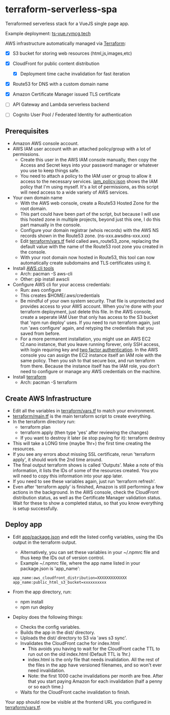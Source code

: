 # terraform-serverless-spa

Terraformed serverless stack for a VueJS single page app.

Example deployment: [ts-vue.rymcg.tech](https://ts-vue.rymcg.tech)

AWS infrastructure automatically managed via [Terraform](https://terraform.io):

 * [x] S3 bucket for storing web resources (html,js,images,etc)
 * [x] CloudFront for public content distribution
     * [x] Deployment time cache invalidation for fast iteration
 * [x] Route53 for DNS with a custom domain name
 * [x] Amazon Certificate Manager issued TLS certificate
 * [ ] API Gateway and Lambda serverless backend
 * [ ] Cognito User Pool / Federated Identity for authentication


## Prerequisites

 * Amazon AWS console account.
 * AWS IAM user account with an attached policy/group with a lot of permissions. 
     * Create this user in the AWS IAM console manually, then copy
       the Access and Secret keys into your password manager or
       whatever you use to keep things safe.
     * You need to attach a policy to the IAM user or group to allow
       it access to the necessary services.
       [iam_policy.json](terraform/iam_policy.json) shows the IAM
       policy that I'm using myself. It's a lot of permissions, as
       this script will need access to a wide variety of AWS services.
 * Your own domain name
     * With the AWS web console, create a Route53 Hosted Zone for the root domain.
     * This part could have been part of the script, but because I
       will use this hosted zone in multiple projects, beyond just
       this one, I do this part manually in the console.
     * Configure your domain registrar (whois records) with the AWS
       NS records shown in the Route53 zone. (ns-xxx.awsdns-xxx.xxx)
     * Edit [terraform/vars.tf](terraform/vars.tf) field called
       aws_route53_zone, replacing the default value with the name of
       the Route53 root zone you created in the console.
     * With your root domain now hosted in Route53, this tool can now
       automatically create subdomains and TLS certificates using it.
 * Install [AWS cli tools](https://aws.amazon.com/cli/)
     * Arch: pacman -S aws-cli
     * Other: pip install awscli
 * Configure AWS cli for your access credentials:
     * Run: aws configure
     * This creates $HOME/.aws/credentials
     * Be mindful of your own system security. That file is
       unprotected and provides access to your AWS account. When
       you're done with your terraform deployment, just delete this
       file. In the AWS console, create a seperate IAM User that only
       has access to the S3 bucket that 'npm run deploy' uses. If you
       need to run terraform again, just run 'aws configure' again,
       and retyping the credentials that you saved from before.
     * For a more permanent installation, you might use an AWS EC2
       t2.nano instance, that you leave running forever, only SSH
       access, with login requiring key and [two factor
       authentication](https://medium.com/aws-activate-startup-blog/securing-ssh-to-amazon-ec2-linux-hosts-18e9b72319d4).
       In the AWS console you can assign the EC2 instance itself an
       IAM role with the same policy. Then you ssh to that secure box,
       and run terraform from there. Because the instance itself has
       the IAM role, you don't need to configure or manage any AWS
       credentials on the machine.
 * Install [terraform](https://www.terraform.io/downloads.html)
     * Arch: pacman -S terraform
 
 
## Create AWS Infrastructure

 * Edit all the variables in [terraform/vars.tf](terraform/vars.tf) to match your environment.
 * [terraform/main.tf](terraform/main.tf) is the main terraform script
   to create everything.
 * In the terraform directory run:
     * terraform plan
     * terraform apply (then type 'yes' after reviewing the changes)
     * If you want to destroy it later (ie stop paying for it):
       terraform destroy
 * This will take a LONG time (maybe 1hr+) the first time creating the
   resources.
 * If you see any errors about missing SSL certificate, rerun
   'terraform apply', it should work the 2nd time around.
 * The final output terraform shows is called 'Outputs'. Make a note
   of this information, it lists the IDs of some of the resources
   created. You you will need to copy this information into your app
   later.
 * If you need to see these variables again, just run 'terraform refresh'.
 * Even after 'terraform apply' is finished, Amazon is still
   performing a few actions in the background. In the AWS console,
   check the CloudFront distribution status, as well as the
   Certificate Manager validation status. Wait for these to show a
   completed status, so that you know everything is setup
   successfully.

## Deploy app

 * Edit [app/package.json](app/package.json) and edit the listed
   config variables, using the IDs output in the terraform output.
     * Alternatively, you can set these variables in your ~/.npmrc
       file and thus keep the IDs out of version control.
     * Example ~/.npmrc file, where the app name listed in your package.json is 'app_name':
     ```
     app_name:aws_cloudfront_distribution=XXXXXXXXXXXXX
     app_name:public_html_s3_bucket=xxxxxxxxxx
     ```
 * From the app directory, run:
     * npm install
     * npm run deploy

 * Deploy does the following things:
     * Checks the config variables.
     * Builds the app in the dist/ directory.
     * Uploads the dist/ directory to S3 via 'aws s3 sync'.
     * Invalidates the CloudFront cache for index.html
         * This avoids you having to wait for the CloudFront cache TTL
           to run out on the old index.html (Default TTL is 1hr.)
         * index.html is the only file that needs invalidation. All
           the rest of the files in the app have versioned filenames,
           and so won't ever need invalidation.
         * Note: the first 1000 cache invalidations per month are
           free. After that you start paying Amazon for each
           invalidation (half a penny or so each time.)
     * Waits for the CloudFront cache invalidation to finish.

Your app should now be visible at the frontend URL you configured in
[terraform/vars.tf](terraform/vars.tf).
